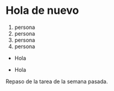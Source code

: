# Hola de nuevo
1. persona
1. persona
1. persona
1. persona


- Hola

- Hola

Repaso de la tarea de la semana pasada. 